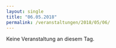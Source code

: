 ```yaml
---
layout: single
title: "06.05.2018"
permalink: /veranstaltungen/2018/05/06/
---
```


Keine Veranstaltung an diesem Tag.
